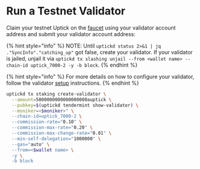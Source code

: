 # Run a Testnet Validator

Claim your testnet Uptick on the [faucet](https://docs.uptick.network/testnet/faucet.html) using your validator account address and submit your validator account address:

{% hint style="info" %}
NOTE: Until `uptickd status 2>&1 | jq ."SyncInfo"."catching_up"` got false, create your validator. If your validator is jailed, unjail it via `uptickd tx slashing unjail --from <wallet name> --chain-id uptick_7000-2 -y -b block`.
{% endhint %}

{% hint style="info" %}
For more details on how to configure your validator, follow the validator [setup](https://docs.uptick.network/guides/validators/setup.html) instructions.
{% endhint %}

```sh
uptickd tx staking create-validator \
  --amount=5000000000000000000auptick \
  --pubkey=$(uptickd tendermint show-validator) \
  --moniker=<$moniker>" \
  --chain-id=uptick_7000-2 \
  --commission-rate="0.10" \
  --commission-max-rate="0.20" \
  --commission-max-change-rate="0.01" \
  --min-self-delegation="1000000" \
  --gas="auto" \
  --from=<$wallet name> \
  -y \
  -b block
```
